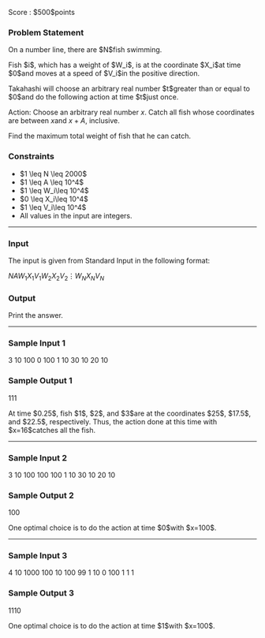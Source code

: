 
<div>

<span>

<span>

<p>
Score : $500$points
</p>

<div>

<section>

### **Problem Statement**

<p>
On a number line, there are $N$fish swimming.
</p>

<p>
Fish $i$, which has a weight of $W_i$, is at the coordinate $X_i$at time $0$and moves at a speed of $V_i$in the positive direction.
</p>

<p>
Takahashi will choose an arbitrary real number $t$greater than or equal to $0$and do the following action at time $t$just once.

Action: Choose an arbitrary real number $x$. Catch all fish whose coordinates are between $x$and $x+A$, inclusive.
</p>

<p>
Find the maximum total weight of fish that he can catch.
</p>

</section>

</div>

<div>

<section>

### **Constraints**

<ul>

<li>
$1 \leq N \leq 2000$
</li>

<li>
$1 \leq A \leq 10^4$
</li>

<li>
$1 \leq W_i\leq 10^4$
</li>

<li>
$0 \leq X_i\leq 10^4$
</li>

<li>
$1 \leq V_i\leq 10^4$
</li>

<li>
All values in the input are integers.
</li>

</ul>

</section>

</div>

---

<div>

<div>

<section>

### **Input**

<p>
The input is given from Standard Input in the following format:
</p>

<div>

$N$$A$$W_1$$X_1$$V_1$$W_2$$X_2$$V_2$$\vdots$$W_N$$X_N$$V_N$
</div>

</section>

</div>

<div>

<section>

### **Output**

<p>
Print the answer.
</p>

</section>

</div>

</div>

---

<div>

<section>

### **Sample Input 1**

<div>

3 10
100 0 100
1 10 30
10 20 10

</div>

</section>

</div>

<div>

<section>

### **Sample Output 1**

<div>

111

</div>

<p>
At time $0.25$, fish $1$, $2$, and $3$are at the coordinates $25$, $17.5$, and $22.5$, respectively. Thus, the action done at this time with $x=16$catches all the fish.
</p>

</section>

</div>

---

<div>

<section>

### **Sample Input 2**

<div>

3 10
100 100 100
1 10 30
10 20 10

</div>

</section>

</div>

<div>

<section>

### **Sample Output 2**

<div>

100

</div>

<p>
One optimal choice is to do the action at time $0$with $x=100$.
</p>

</section>

</div>

---

<div>

<section>

### **Sample Input 3**

<div>

4 10
1000 100 10
100 99 1
10 0 100
1 1 1

</div>

</section>

</div>

<div>

<section>

### **Sample Output 3**

<div>

1110

</div>

<p>
One optimal choice is to do the action at time $1$with $x=100$.
</p>

</section>

</div>

</span>

</span>

</div>
